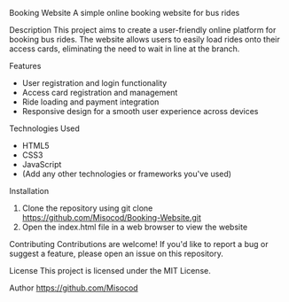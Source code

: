 Booking Website
A simple online booking website for bus rides

Description
This project aims to create a user-friendly online platform for booking bus rides. The website allows users to easily load rides onto their access cards, eliminating the need to wait in line at the branch.

Features
- User registration and login functionality
- Access card registration and management
- Ride loading and payment integration
- Responsive design for a smooth user experience across devices

Technologies Used
- HTML5
- CSS3
- JavaScript
- (Add any other technologies or frameworks you've used)

Installation
1. Clone the repository using git clone https://github.com/Misocod/Booking-Website.git
2. Open the index.html file in a web browser to view the website

Contributing
Contributions are welcome! If you'd like to report a bug or suggest a feature, please open an issue on this repository.

License
This project is licensed under the MIT License.

Author
https://github.com/Misocod
